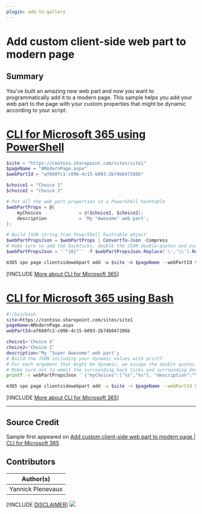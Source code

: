 ```yaml
---
plugin: add-to-gallery
---
```


# Add custom client-side web part to modern page

## Summary

You've built an amazing new web part and now you want to programmatically add it to a modern page. This sample helps you add your web part to the page with your custom properties that might be dynamic according to your script.
 
# [CLI for Microsoft 365 using PowerShell](#tab/cli-m365-ps)
```powershell
$site = "https://contoso.sharepoint.com/sites/site1"
$pageName = "AModernPage.aspx"
$webPartId = "af660fc1-c09b-4c15-b093-2b74b047286b"

$choice1 = "Choice 1"
$choice2 = "Choice 2"

# Put all the web part properties in a PowerShell hashtable
$webPartProps = @{
    myChoices              = @($choice1, $choice2);
    description            = 'My "Awesome" web part';
};

# Build JSON string from PowerShell hashtable object
$webPartPropsJson = $webPartProps | ConvertTo-Json -Compress
# Make sure to add the backticks, double the JSON double-quotes and escape double quotes in properties'values
$webPartPropsJson = '`"{0}"`' -f $webPartPropsJson.Replace('\','\\').Replace('"', '""')

m365 spo page clientsidewebpart add -u $site -n $pageName --webPartId $webPartId --webPartProperties $webPartPropsJson
```
[!INCLUDE [More about CLI for Microsoft 365](../../docfx/includes/MORE-CLIM365.md)]

# [CLI for Microsoft 365 using Bash](#tab/cli-m365-bash)
```bash
#!/bin/bash
site=https://contoso.sharepoint.com/sites/site1
pageName=AModernPage.aspx
webPartId=af660fc1-c09b-4c15-b093-2b74b047286b

choice1='Choice X'
choice2='Choice Z'
description='My "Super Awesome" web part';
# Build the JSON including your dynamic values with printf
# For each argument that might be dynamic, we escape the double quotes " with \"
# Make sure not to ommit the surrounding back ticks and surrounding double quotes for each arguments
printf -v webPartPropsJson '`{"myChoices":["%s","%s"], "description":"%s"}`' "${choice1//\"/\\\"}" "${choice2//\"/\\\"}" "${description//\"/\\\"}"

m365 spo page clientsidewebpart add -u $site -n $pageName --webPartId $webPartId --webPartProperties $webPartPropsJson
```
[!INCLUDE [More about CLI for Microsoft 365](../../docfx/includes/MORE-CLIM365.md)]
***


## Source Credit

Sample first appeared on [Add custom client-side web part to modern page | CLI for Microsoft 365](https://pnp.github.io/cli-microsoft365/sample-scripts/spo/add-custom-clientside-webpart-to-modern-page/)

## Contributors

| Author(s) |
|-----------|
| Yannick Plenevaux |


[!INCLUDE [DISCLAIMER](../../docfx/includes/DISCLAIMER.md)]
<img src="https://pnptelemetry.azurewebsites.net/script-samples/scripts/spo-add-custom-clientside-webpart-to-modern-page" aria-hidden="true" />
